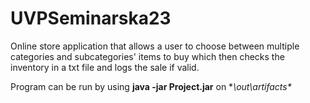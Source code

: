 # UVPSeminarska23
Online store application that allows a user to choose between multiple categories and subcategories' items to buy which then checks the inventory in a txt file and logs the sale if valid.

Program can be run by using **java -jar Project.jar** on **\out\artifacts\**

